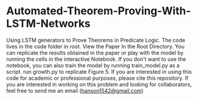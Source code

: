 # Automated-Theorem-Proving-With-LSTM-Networks
Using LSTM generators to Prove Theorems in Predicate Logic. The code lives in the code folder in root. 
View the Paper In the Root Directory. 
You can replicate the results obtained in the paper or play with the model 
by running the cells in the interactive Notebook. 
If you don't want to use the notebook, you can also train the model by running train_model.py as a script. 
run growth.py to replicate Figure 5. 
If you are interested in using this code for academic or professional purposes, please cite this repository. If you are interested in working on this problem and looking for collaborators, feel free to send me an email (hanson1542@gmail.com)

